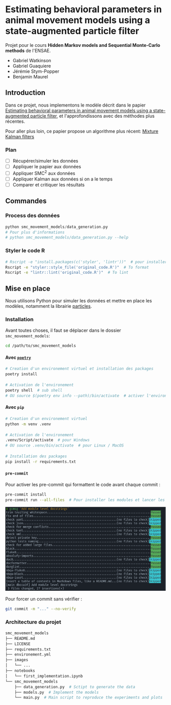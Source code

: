 # Estimating behavioral parameters in animal movement models using a state-augmented particle filter

Projet pour le cours **Hidden Markov models and Sequential Monte-Carlo methods** de l'ENSAE.

* Gabriel Watkinson
* Gabriel Guaquiere
* Jérémie Stym-Popper
* Benjamin Maurel

## Introduction

Dans ce projet, nous implementons le modèle décrit dans le papier [Estimating behavioral parameters in animal movement models using a state-augmented particle filter](https://dalspace.library.dal.ca/bitstream/handle/10222/33464/Dowd_et_al-2011-Ecology.pdf), et l'approfondissons avec des méthodes plus récentes.

Pour aller plus loin, ce papier propose un algorithme plus récent: [Mixture Kalman filters](https://api.istex.fr/ark:/67375/WNG-STH7JZLH-T/fulltext.pdf?auth=ip,fede&sid=google,istex-view)

### Plan

* [ ] Récupérer/simuler les données
* [ ] Appliquer le papier aux données
* [ ] Appliquer SMC<sup>2</sup> aux données
* [ ] Appliquer Kalman aux données si on a le temps
* [ ] Comparer et critiquer les résultats

## Commandes

### Process des données

```python
python smc_movement_models/data_generation.py
# Pour plus d'informations
# python smc_movement_models/data_generation.py --help
```
### Styler le code R

```bash
# Rscript -e "install.packages(c('styler', 'lintr'))"  # pour installer les packages
Rscript -e "styler::style_file('original_code.R')"  # To format
Rscript -e "lintr::lint('original_code.R')"  # To lint
```


## Mise en place

Nous utilisons Python pour simuler les données et mettre en place les modèles, notamment la librairie [particles](https://github.com/nchopin/particles).

### Installation

Avant toutes choses, il faut se déplacer dans le dossier `smc_movement_models`:
```bash
cd /path/to/smc_movement_models
```

#### Avec [`poetry`](https://python-poetry.org/)
```bash
# Creation d'un environement virtuel et installation des packages
poetry install

# Activation de l'environement
poetry shell  # sub shell
# OU source $(poetry env info --path)/bin/activate  # activer l'environement dans le shell actuel
```

#### Avec `pip`
```bash
# Creation d'un environement virtuel
python -m venv .venv

# Activation de l'environement
.venv/Script/activate  # pour Windows
# OU source .venv/bin/activate  # pour Linux / MacOS

# Installation des packages
pip install -r requirements.txt
```

#### `pre-commit`

Pour activer les pre-commit qui formattent le code avant chaque commit :
```bash
pre-commit install
pre-commit run --all-files  # Pour installer les modules et lancer les tests
```

![Exemple de pre-commit](images/pre-commit-exemple.png)

Pour forcer un commit sans vérifier :
```bash
git commit -m "..." --no-verify
```

### Architecture du projet

```bash
smc_movement_models
├── README.md
├── LICENSE
├── requirements.txt
├── environement.yml
├── images
│   └── ...
├── notebooks
│   └── first_implementation.ipynb
└── smc_movement_models
    ├── data_generation.py  # Sctipt to generate the data
    ├── models.py  # Implement the models
    └── main.py  # Main script to reproduce the experiments and plots
```
